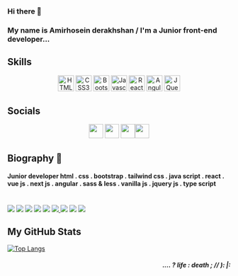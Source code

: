 ### Hi there 👋
### My name is Amirhosein derakhshan / I'm a Junior front-end developer...


<!-- <a href="https://www.twitter.com/Amirhos99071956" target="_blank" rel="noreferrer"><img -->
<!--                   src="https://img.shields.io/twitter/follow/Amirhos99071956?logo=twitter&style=for-the-badge&color=0891b2&labelColor=1c1917" -->
<!--                 /></a><a href="https://www.github.com/Amirhosein-D" target="_blank" rel="noreferrer"><img -->
<!--                   src="https://img.shields.io/github/followers/Amirhosein-D?logo=github&style=for-the-badge&color=0891b2&labelColor=1c1917" /></a> -->

                  
## Skills

<p align="center">
    <a href="https://developer.mozilla.org/en-US/docs/Glossary/HTML5" target="_blank" rel="noreferrer"><img src="https://raw.githubusercontent.com/danielcranney/readme-generator/main/public/icons/skills/html5-colored.svg" width="36" height="36" alt="HTML5" /></a>
    <a href="https://developer.mozilla.org/en-US/docs/Web/CSS" target="_blank" rel="noreferrer"><img src="https://raw.githubusercontent.com/danielcranney/readme-generator/main/public/icons/skills/css3-colored.svg" width="36" height="36" alt="CSS3" /></a>
  <a href="https://getbootstrap.com/" target="_blank" rel="noreferrer"><img src="https://raw.githubusercontent.com/danielcranney/readme-generator/main/public/icons/skills/bootstrap-colored.svg" width="36" height="36" alt="Bootstrap" /></a>
<a href="https://developer.mozilla.org/en-US/docs/Web/JavaScript" target="_blank" rel="noreferrer"><img src="https://raw.githubusercontent.com/danielcranney/readme-generator/main/public/icons/skills/javascript-colored.svg" width="36" height="36" alt="Javascript" /></a>
  <a href="https://react.com/" target="_blank" rel="noreferrer"><img src="https://raw.githubusercontent.com/danielcranney/readme-generator/main/public/icons/skills/react-colored.svg" width="36" height="36" alt="React" /></a>
      <a href="https://angularjs.org/" target="_blank" rel="noreferrer"><img src="https://raw.githubusercontent.com/danielcranney/readme-generator/main/public/icons/skills/angularjs-colored.svg" width="36" height="36" alt="Angular" /></a>
    <a href="https://jquery.com/" target="_blank" rel="noreferrer"><img src="https://raw.githubusercontent.com/danielcranney/readme-generator/main/public/icons/skills/jquery-colored.svg" width="36" height="36" alt="JQuery" /></a>
</p>

                    
 ## Socials
<p align="center">
    <a href="https://www.instagram.com/amirhoseinderakshan" target="_blank" rel="noreferrer"><img src="https://raw.githubusercontent.com/danielcranney/readme-generator/main/public/icons/socials/instagram.svg" width="32" height="32" /></a>
<a href="https://www.github.com/Amirhosein-D" target="_blank" rel="noreferrer"><img src="https://raw.githubusercontent.com/danielcranney/readme-generator/main/public/icons/socials/github-dark.svg" width="32" height="32" /></a>
  <a href="https://www.twitter.com/Amirhos99071956" target="_blank" rel="noreferrer"><img src="https://raw.githubusercontent.com/danielcranney/readme-generator/main/public/icons/socials/twitter.svg" width="32" height="32" /></a><a href="https://www.linkedin.com/in/Amir-Hosein-Derakhshan" target="_blank" rel="noreferrer"><img src="https://raw.githubusercontent.com/danielcranney/readme-generator/main/public/icons/socials/linkedin.svg" width="32" height="32" /></a></p>


  
## Biography 📘 

<h4>
Junior developer html . css . bootstrap . tailwind css . java script .
  react . vue js . next js . angular . sass & less . vanilla js . jquery js . type script 
  
  #
  
  <a href="https://lpi.org"><img src="https://img.shields.io/badge/Linux-FCC624?style=for-the-badge&logo=linux&logoColor=black"  /></a> 
<a href="https://debian.org"><img src="https://img.shields.io/badge/Debian-A81D33?style=for-the-badge&logo=debian&logoColor=white" /></a> 
<a href="https://getfedora.org"><img src="https://img.shields.io/badge/Fedora-294172?style=for-the-badge&logo=fedora&logoColor=white" /></a>
<a href="https://ubuntu.com"><img src="https://img.shields.io/badge/Ubuntu-E95420?style=for-the-badge&logo=ubuntu&logoColor=white" /></a>
<a href="https://www.geeksforgeeks.org/c-programming-language/?ref=ghm"><img src="https://img.shields.io/badge/C-00599C?style=for-the-badge&logo=c&logoColor=white" /></a>
  <a href="https://www.geeksforgeeks.org/c-plus-plus/?ref=ghm"><img src="https://img.shields.io/badge/C%2B%2B-00599C?style=for-the-badge&logo=c%2B%2B&logoColor=white" /> </a>
  <a href="https://lpi.org"><img src="https://img.shields.io/badge/Linux-FCC624?style=for-the-badge&logo=linux&logoColor=black"  /></a> 
<a href="https://debian.org"><img src="https://img.shields.io/badge/Debian-A81D33?style=for-the-badge&logo=debian&logoColor=white" /></a> 
<a href="https://getfedora.org"><img src="https://img.shields.io/badge/Fedora-294172?style=for-the-badge&logo=fedora&logoColor=white" /></a>
  


## My GitHub Stats
  
  [![Top Langs](https://github-readme-stats.vercel.app/api/top-langs/?username=Amirhosein-D&theme=dark&langs_count=8)](https://github.com/Amirhosein-D)
  
  
  
  <h5 align="right"> .... ? life : death ; // ): |: </h5>
  
  
